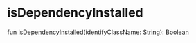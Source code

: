 # isDependencyInstalled


fun [isDependencyInstalled](is-dependency-installed.md)(identifyClassName: [String](https://kotlinlang.org/api/latest/jvm/stdlib/kotlin/-string/index.html)): [Boolean](https://kotlinlang.org/api/latest/jvm/stdlib/kotlin/-boolean/index.html)
